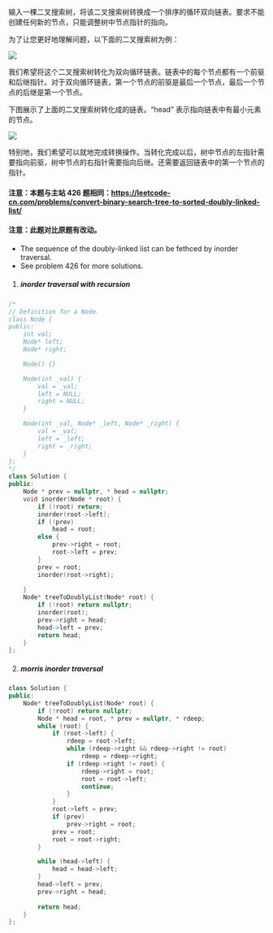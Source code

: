 输入一棵二叉搜索树，将该二叉搜索树转换成一个排序的循环双向链表。要求不能创建任何新的节点，只能调整树中节点指针的指向。

 


为了让您更好地理解问题，以下面的二叉搜索树为例：

 
![](https://assets.leetcode.com/uploads/2018/10/12/bstdlloriginalbst.png)
 

我们希望将这个二叉搜索树转化为双向循环链表。链表中的每个节点都有一个前驱和后继指针。对于双向循环链表，第一个节点的前驱是最后一个节点，最后一个节点的后继是第一个节点。

下图展示了上面的二叉搜索树转化成的链表。“head” 表示指向链表中有最小元素的节点。

 
![](https://assets.leetcode.com/uploads/2018/10/12/bstdllreturndll.png)
 

特别地，我们希望可以就地完成转换操作。当转化完成以后，树中节点的左指针需要指向前驱，树中节点的右指针需要指向后继。还需要返回链表中的第一个节点的指针。


 

#### 注意：本题与主站 426 题相同：https://leetcode-cn.com/problems/convert-binary-search-tree-to-sorted-doubly-linked-list/

#### 注意：此题对比原题有改动。

- The sequence of the doubly-linked list can be fethced by inorder traversal.
- See problem 426 for more solutions.

1. ##### inorder traversal with recursion

```cpp
/*
// Definition for a Node.
class Node {
public:
    int val;
    Node* left;
    Node* right;

    Node() {}

    Node(int _val) {
        val = _val;
        left = NULL;
        right = NULL;
    }

    Node(int _val, Node* _left, Node* _right) {
        val = _val;
        left = _left;
        right = _right;
    }
};
*/
class Solution {
public:
    Node * prev = nullptr, * head = nullptr;
    void inorder(Node * root) {
        if (!root) return;
        inorder(root->left);
        if (!prev)
            head = root;
        else {
            prev->right = root;
            root->left = prev;
        }
        prev = root;
        inorder(root->right);
        
    }
    Node* treeToDoublyList(Node* root) {
        if (!root) return nullptr;
        inorder(root);
        prev->right = head;
        head->left = prev;
        return head;
    }
};
```

2. ##### morris inorder traversal

```cpp
class Solution {
public:
    Node* treeToDoublyList(Node* root) {
        if (!root) return nullptr;
        Node * head = root, * prev = nullptr, * rdeep;
        while (root) {
            if (root->left) {
                rdeep = root->left;
                while (rdeep->right && rdeep->right != root)
                    rdeep = rdeep->right;
                if (rdeep->right != root) {
                    rdeep->right = root;
                    root = root->left;
                    continue;
                }
            }
            root->left = prev;
            if (prev)
                prev->right = root;
            prev = root;
            root = root->right;
        }

        while (head->left) {
            head = head->left;
        }
        head->left = prev;
        prev->right = head;
        
        return head;
    }
};
```